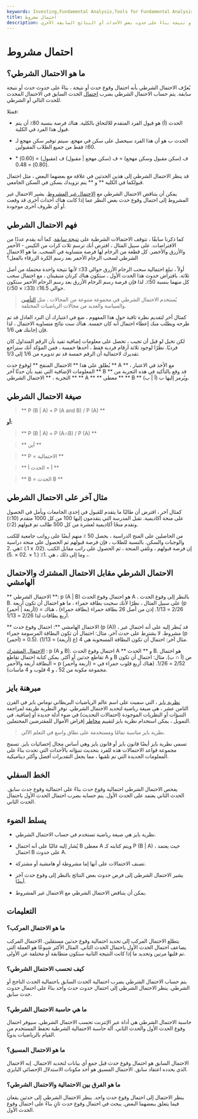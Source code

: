 ```yaml
---
keywords: Investing,Fundamental Analysis,Tools for Fundamental Analysis,Tools
title: احتمال مشروط
description: الاحتمال الشرطي هو احتمال وقوع حدث أو نتيجة بناءً على حدوث بعض الأحداث أو النتائج السابقة الأخرى.
---
```


# احتمال مشروط
## ما هو الاحتمال الشرطي؟

يُعرَّف الاحتمال الشرطي بأنه احتمال وقوع حدث أو نتيجة ، بناءً على حدوث حدث أو نتيجة سابقة. يتم حساب الاحتمال الشرطي بضرب [احتمال](/compound-probability) الحدث السابق في الاحتمال المحدث للحدث التالي أو الشرطي.

فمثلا:

- الحدث (أ) هو قبول الفرد المتقدم للالتحاق بالكلية. هناك فرصة بنسبة 80٪ أن يتم قبول هذا الفرد في الكلية.

- الحدث ب هو أن هذا الفرد سيحصل على سكن في مهجع. سيتم توفير سكن مهجع لـ 60٪ فقط من جميع الطلاب المقبولين.

- ف (سكن مقبول وسكن مهجع) = ف (سكن مهجع | مقبول) ف (مقبول) = (0.60) * (0.80) = 0.48.

قد ينظر الاحتمال الشرطي إلى هذين الحدثين في علاقة مع بعضهما البعض ، مثل احتمال قبولكما في الكلية ** و ** يتم تزويدك بسكن في السكن الجامعي.

يمكن أن يتناقض الاحتمال الشرطي مع [الاحتمال غير المشروط](/unconditional_probability). يشير الاحتمال غير المشروط إلى احتمال وقوع حدث بغض النظر عما إذا كانت هناك أحداث أخرى قد وقعت أو أي ظروف أخرى موجودة.

## فهم الاحتمال الشرطي

كما ذكرنا سابقًا ، تتوقف الاحتمالات الشرطية على [نتيجة سابقة](/prior_probability). كما أنه يقدم عددًا من الافتراضات. على سبيل المثال ، افترض أنك ترسم ثلاث كرات من الكيس - الأحمر والأزرق والأخضر. كل قطعة من الرخام لها فرصة متساوية في السحب. ما هو الاحتمال الشرطي لسحب الرخام الأحمر بعد رسم الكرة الزرقاء بالفعل؟

أولاً ، تبلغ احتمالية سحب الرخام الأزرق حوالي 33٪ لأنها نتيجة واحدة محتملة من أصل ثلاثة. بافتراض حدوث هذا الحدث الأول ، ستكون هناك كرتان متبقيتان ، مع احتمال سحب كل منهما بنسبة 50٪. لذا فإن فرصة رسم الرخام الأزرق بعد رسم الرخام الأحمر ستكون حوالي 16.5٪ (33٪ × 50٪).

> يُستخدم الاحتمال الشرطي في مجموعة متنوعة من المجالات ، مثل [التأمين](/probable-maximum-loss-pml) والسياسة والعديد من مجالات الرياضيات المختلفة.

>

كمثال آخر لتقديم نظرة ثاقبة حول هذا المفهوم ، ضع في اعتبارك أن النرد العادل قد تم طرحه ويطلب منك إعطاء احتمال أنه كان خمسة. هناك ست نتائج متساوية الاحتمال ، لذا فإن إجابتك هي 1/6.

لكن تخيل لو قبل أن تجيب ، تحصل على معلومات إضافية تفيد بأن الرقم المتداول كان فرديًا. نظرًا لوجود ثلاثة أرقام فردية فقط ، أحدها خمسة ، فمن المؤكد أنك ستراجع تقديرك لاحتمالية أن الرقم خمسة قد تم تدويره من 1/6 إلى 1/3.

يُطلق على هذا ** الاحتمال المنقح ** لوقوع حدث ** A ** ، مع الأخذ في الاعتبار المعلومات الإضافية التي تفيد بأن حدثًا آخر ** B ** قد وقع بالتأكيد في هذه التجربة من التجربة ، ** الاحتمال الشرطي ** ** A ** ** معطى ** ** B ** ويُرمز إليها ب (أ | ب).

## صيغة الاحتمال الشرطي

>

> ** P (B | A) = P (A and B) / P (A) **

>

**أو:**

>

> ** P (B | A) = P (A∩B) / P (A) **

>

>

> ** أين **

>

>

> ** P = الاحتمالية **

>

>

> ** أ = الحدث أ **

>

>

> ** B = الحدث B **

>

## مثال آخر على الاحتمال الشرطي

كمثال آخر ، افترض أن طالبًا ما يتقدم للقبول في إحدى الجامعات ويأمل في الحصول على منحة أكاديمية. تقبل المدرسة التي يتقدمون إليها 100 من كل 1000 متقدم (10٪) وتقدم منحًا أكاديمية لعشرة من كل 500 طالب تم قبولهم (2٪).

من الحاصلين على المنح الدراسية ، يحصل 50 ٪ منهم أيضًا على رواتب جامعية للكتب والوجبات والسكن. بالنسبة للطلاب ، فإن فرصة قبولهم ثم الحصول على منحة دراسية هي .2٪ (.1 x .02). إن فرصة قبولهم ، وتلقي المنحة ، ثم الحصول على راتب مقابل الكتب ، وما إلى ذلك ، هي .1٪ (.1 × .02 × .5).

## الاحتمال الشرطي مقابل الاحتمال المشترك والاحتمال الهامشي

** الاحتمال الشرطي **: p (A | B) هو احتمال وقوع الحدث A ، بالنظر إلى وقوع الحدث B. على سبيل المثال ، نظرًا لأنك سحبت بطاقة حمراء ، ما هو احتمال أن تكون أربعة (p (أربعة | أحمر)) = 2/26 = 1/13. إذن من أصل 26 بطاقة حمراء (بطاقة حمراء) ، هناك أربع بطاقات لذا 2/26 = 1/13.

** الاحتمال الهامشي **: احتمال وقوع حدث (p (A)) ، قد يُنظر إليه على أنه احتمال غير مشروط. لا يشترط على حدث آخر. مثال: احتمال أن تكون البطاقة المرسومة حمراء (p (أحمر) = 0.5). مثال آخر: احتمال أن تكون البطاقة المسحوبة هي 4 (ع (أربعة) = 1/13).

[الاحتمال المشترك](/jointprobability) : p (A و B). احتمال وقوع الحدث A ** و ** الحدث B. هو احتمال تقاطع حدثين أو أكثر. يمكن كتابة احتمال تقاطع A و B ص (أ ∩ ب). مثال: احتمال أن تكون البطاقة أربعة والأحمر = p (أربعة وأحمر) = 2/52 = 1/26. (هناك أربع قلوب حمراء في مجموعة مكونة من 52 ، و 4 قلوب و 4 ماسات).

## مبرهنة بايز

[نظرية بايز](/bayes-theorem) ، التي سميت على اسم عالم الرياضيات البريطاني توماس بايز في القرن الثامن عشر ، هي صيغة رياضية لتحديد الاحتمال الشرطي. توفر النظرية طريقة لمراجعة التنبؤات أو النظريات الموجودة (احتمالات التحديث) في ضوء أدلة جديدة أو إضافية. في التمويل ، يمكن استخدام نظرية بايز لتقييم [مخاطر](/risk) إقراض الأموال للمقترضين المحتملين.

> نظرية بايز مناسبة تمامًا ومستخدمة على نطاق واسع في التعلم الآلي.

>

تسمى نظرية بايز أيضًا قانون بايز أو قانون بايز وهي أساس مجال إحصائيات بايز. تسمح مجموعة قواعد الاحتمالات هذه للفرد بتحديث تنبؤاته بالأحداث التي تحدث بناءً على المعلومات الجديدة التي تم تلقيها ، مما يجعل التقديرات أفضل وأكثر ديناميكية.

## الخط السفلي

يفحص الاحتمال الشرطي احتمالية وقوع حدث بناءً على احتمالية وقوع حدث سابق. الحدث الثاني يعتمد على الحدث الأول. يتم حسابه بضرب احتمال الحدث الأول باحتمال الحدث الثاني.

## يسلط الضوء

- نظرية بايز هي صيغة رياضية تستخدم في حساب الاحتمال الشرطي.

- يُشار إليه غالبًا على أنه احتمال B معطى A ويتم كتابته كـ P (B | A) ، حيث يعتمد احتمال B على حدوث A.

- تصنف الاحتمالات على أنها إما مشروطة أو هامشية أو مشتركة.

- يشير الاحتمال الشرطي إلى فرص حدوث بعض النتائج بالنظر إلى وقوع حدث آخر أيضًا.

- يمكن أن يتناقض الاحتمال الشرطي مع الاحتمال غير المشروط.

## التعليمات

### ما هو الاحتمال المركب؟

يتطلع الاحتمال المركب إلى تحديد احتمالية وقوع حدثين مستقلين. الاحتمال المركب يضاعف احتمال الحدث الأول باحتمال الحدث الثاني. المثال الأكثر شيوعًا هو العملة التي تم قلبها مرتين وتحديد ما إذا كانت النتيجة الثانية ستكون متطابقة أو مختلفة عن الأولى.

### كيف تحسب الاحتمال الشرطي؟

يتم حساب الاحتمال الشرطي بضرب احتمالية الحدث السابق باحتمالية الحدث الناجح أو الشرطي. ينظر الاحتمال الشرطي إلى احتمال حدوث حدث واحد بناءً على احتمال حدوث حدث سابق.

### ما هي حاسبة الاحتمال الشرطي؟

حاسبة الاحتمال الشرطي هي أداة عبر الإنترنت تحسب الاحتمال الشرطي. سيوفر احتمال وقوع الحدث الأول والحدث الثاني. آلة حاسبة الاحتمالية الشرطية تحفظ المستخدم من القيام بالرياضيات يدويًا.

### ما هو الاحتمال المسبق؟

الاحتمال السابق هو احتمال وقوع حدث قبل جمع أي بيانات لتحديد الاحتمال. إنه الاحتمال الذي يحدده اعتقاد سابق. الاحتمال المسبق هو أحد مكونات الاستدلال الإحصائي البايزي.

### ما هو الفرق بين الاحتمالية والاحتمال الشرطي؟

ينظر الاحتمال إلى احتمال وقوع حدث واحد. ينظر الاحتمال الشرطي إلى حدثين يقعان فيما يتعلق ببعضهما البعض. يبحث في احتمال وقوع حدث ثانٍ بناءً على احتمال وقوع الحدث الأول.

